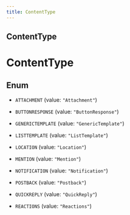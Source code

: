 ```yaml
---
title: ContentType
---
```

## ContentType


# ContentType

## Enum


* `ATTACHMENT` (value: `"Attachment"`)

* `BUTTONRESPONSE` (value: `"ButtonResponse"`)

* `GENERICTEMPLATE` (value: `"GenericTemplate"`)

* `LISTTEMPLATE` (value: `"ListTemplate"`)

* `LOCATION` (value: `"Location"`)

* `MENTION` (value: `"Mention"`)

* `NOTIFICATION` (value: `"Notification"`)

* `POSTBACK` (value: `"Postback"`)

* `QUICKREPLY` (value: `"QuickReply"`)

* `REACTIONS` (value: `"Reactions"`)



